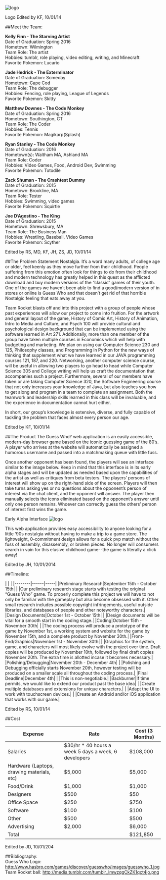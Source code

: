 
![logo](https://github.com/stanleyrya/CS326-Team-Rocket/raw/master/docs/logo.png)

Logo Edited by KF, 10/01/14

##Meet the Team:

**Kelly Finn - The Starving Artist**  
Date of Graduation: 		Spring 2016  
Hometown: 			Wilmington  
Team Role: 			The artist  
Hobbies: 			tumblr, role playing, video editing, writing, and Minecraft  
Favorite Pokemon: 		Lucario  

**Jade Hedrick - The Exterminator**  
Date of Graduation: 		Someday  
Hometown: 			Cape Cod  
Team Role: 			The debugger  
Hobbies: 			Fencing, role playing, League of Legends  
Favorite Pokemon: 		Skitty  

**Matthew Downes - The Code Monkey**  
Date of Graduation: 		Spring 2016  
Hometown: 			Southington, CT  
Team Role: 			The Coder  
Hobbies: 			Tennis  
Favorite Pokemon: 		Magikarp(Splash)  

**Ryan Stanley - The Code Monkey**  
Date of Graduation:		2016  
Hometown(s):			Waltham MA, Ashland MA  
Team Role:			Coder  
Hobbies:			Video Games, Food, Android Dev, Swimming  
Favorite Pokemon:		Totodile  

**Zack Shuman - The Crashtest Dummy**  
Date of Graduation:	        2015  	
Hometown:		        Brookline, MA  	
Team Role:			Tester  
Hobbies:			Swimming, video games  
Favorite Pokemon:		Squirtle  

**Joe D’Agostino - The King**  
Date of Graduation: 	        2015  
Hometown: 		        Shrewsbury, MA  
Team Role:			The Business Man  
Hobbies:			Wrestling, Baseball, Video Games  
Favorite Pokemon:		Scyther  

Edited by RS, MD, KF, JH, ZS, JD,  10/01/14


##The Problem Statement
Nostalgia. It’s a word many adults, of college age or older, feel keenly as they move further from their childhood. People suffering from this emotion often look for things to do from their childhood and modern technology has greatly helped in this quest as the afflicted download and buy modern versions of the “classic” games of their youth. One of the games we haven’t been able to find a good/modern version of in stores or online is Guess Who and that doesn’t get rid of that horrible Nostalgic feeling that eats away at you.  

Team Rocket blasts off and into this project with a group of people whose past experiences will allow our project to come into fruition. For the artwork and general layout of the game, History of Comic Art, History of Animation, Intro to Media and Culture, and Psych 100 will provide cultural and psychological design background that can be implemented using the software learned in Art 271. Additionally, more than one member of the group have taken multiple courses in Economics which will help with budgeting and marketing. We plan on using our Computer Science 230 and 125, Philosophy classes, and Programming in Python for the new ways of thinking that supplement what we have learned in our JAVA programming courses 121, 187, and 220. Networking, another computer science course, will be useful in allowing two players to go head to head while Computer Science 305 and College writing will help us craft the documentation that accompanies such a project. Furthermore, several of our members have taken or are taking Computer Science 320, the Software Engineering course that not only increases your knowledge of Java, but also teaches you how to get along and program in a team to complete an assignment. Both the teamwork and leadership skills learned in this class will be invaluable, and the experience in documentation cannot hurt either.  

In short, our group’s knowledge is extensive, diverse, and fully capable of tackling the problem that faces almost every person our age.

Edited by KF, 10/01/14


##The Product
The Guess Who? web application is an easily accessible, modern-day browser game based on the iconic guessing game of the 80’s. A player who arrives at the website will automatically be assigned a humorous username and passed into a matchmaking queue with little fuss.  

Once another opponent has been found, the players will see an interface similar to the image below. Keep in mind that this interface is in its early alpha stages and will be updated as needed based upon the capabilities of the artist as well as critiques from beta testers. The players’ persons of interest will show up on the right-hand side of the screen. Players will then take turns asking yes or no questions about the opponent’s person of interest via the chat client, and the opponent will answer. The player then manually selects the icons eliminated based on the opponent’s answer until only one person remains. Whoever can correctly guess the others’ person of interest first wins the game.

Early Alpha Interface
![logo](https://github.com/stanleyrya/CS326-Team-Rocket/raw/master/docs/design.png)

This web application provides easy accessibility to anyone looking for a little ‘90s nostalgia without having to make a trip to a game store. The lightweight, 0-commitment design allows for a quick pvp match without the fuss of assembly, disassembly, or broken pieces. No longer will consumers search in vain for this elusive childhood game--the game is literally a click away!

Edited by JH, 10/01/2014


##Timeline:

| | |
|--------|------|-----|
|Preliminary Research|September 15th - October 15th| 
| |Our preliminary research stage starts with testing the original “Guess Who” game. To properly complete this project we will have to not only be familiar with the gameplay but also become obsessed with it. Other small research includes possible copyright infringements, useful outside libraries, and databases of people and other noteworthy characters.|
|Design Documents|October 1st - October 15th|
| |Design documents will be vital for a smooth start in the coding stage.|
|Coding|October 15th - November 30th|
| |The coding process will produce a prototype of the game by November 1st, a working system and website for the game by November 15th, and a complete product by November 30th.|
|Front-End/Graphics|November 1st - November 30th|
| |Graphics for the system, game, and characters will most likely evolve with the project over time. Draft copies will be produced by November 10th, followed by final draft copies November 20th. The extra time is allotted incase it becomes necessary.|
|Polishing/Debugging|November 20th - December 4th|
| |Polishing and Debugging officially starts November 20th, however testing will be produced on a smaller scale all throughout the coding process.|
|Final Deadline|December 4th|
| |This is non-negotiable.|
|Backburner|If time permits, we would like to extend our product past the base idea|
| |Create multiple databases and extensions for unique characters.|
| |Adapt the UI to work with touchscreen devices.|
| |Create an Android and/or iOS application that works with our game.|

Edited by RS, 10/01/14


##Cost  

|Expense|Rate|Cost (3 Months)|
|-------|----|---------------|
|Salaries|$30/hr * 40 hours a week 5 days a week, 6 developers|$108,000|
|Hardware (Laptops, drawing materials, etc)|$5,000|$5,000|
|Food/Drink|$1,000|$1,000|
|Designers|$500|$50|
|Office Space|$250|$750|
|Software|$100|$100|
|Other|$500|$500|
|Advertising|$2,000|$6,000|
|Total| |$121,850|

Edited by JD, 10/01/204






##Bibliography:  
Guess Who Logo: http://www.hasbro.com/games/discover/guesswho/images/guesswho_1.jpg  
Team Rocket ball: http://media.tumblr.com/tumblr_lmwzqgCkZK1qct4jo.png  

